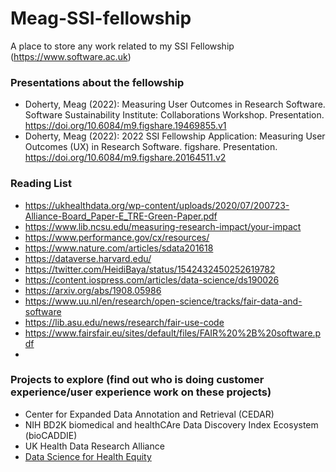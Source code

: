 # Meag-SSI-fellowship
A place to store any work related to my SSI Fellowship (https://www.software.ac.uk)

### Presentations about the fellowship
- Doherty, Meag (2022): Measuring User Outcomes in Research Software. Software Sustainability Institute: Collaborations Workshop. Presentation. https://doi.org/10.6084/m9.figshare.19469855.v1 
- Doherty, Meag (2022): 2022 SSI Fellowship Application: Measuring User Outcomes (UX) in Research Software. figshare. Presentation. https://doi.org/10.6084/m9.figshare.20164511.v2 

### Reading List
- https://ukhealthdata.org/wp-content/uploads/2020/07/200723-Alliance-Board_Paper-E_TRE-Green-Paper.pdf
- https://www.lib.ncsu.edu/measuring-research-impact/your-impact
- https://www.performance.gov/cx/resources/
- https://www.nature.com/articles/sdata201618
- https://dataverse.harvard.edu/
- https://twitter.com/HeidiBaya/status/1542432450252619782
- https://content.iospress.com/articles/data-science/ds190026
- https://arxiv.org/abs/1908.05986
- https://www.uu.nl/en/research/open-science/tracks/fair-data-and-software
- https://lib.asu.edu/news/research/fair-use-code
- https://www.fairsfair.eu/sites/default/files/FAIR%20%2B%20software.pdf
- 

### Projects to explore (find out who is doing customer experience/user experience work on these projects)
-  Center for Expanded Data Annotation and Retrieval (CEDAR) 
-  NIH BD2K biomedical and healthCAre Data Discovery Index Ecosystem (bioCADDIE) 
-  UK Health Data Research Alliance
-  [Data Science for Health Equity](https://www.datascienceforhealthequity.com/get-involved)
